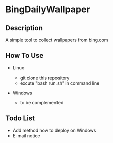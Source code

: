 # BingDailyWallpaper

## Description

A simple tool to collect wallpapers from bing.com

## How To Use

 - Linux
   - git clone this repository
   - excute "bash run.sh" in command line

 - Windows
   - to be complemented

## Todo List

 - Add method how to deploy on Windows
 - E-mail notice